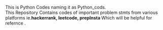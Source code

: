 This is Python Codes naming it as Python_cods.
<br>
This Repository Contains codes of important problem stmts from various platforms ie.<b>hackerrank, leetcode, prepInsta </b>
Which will be helpful for refernce .
